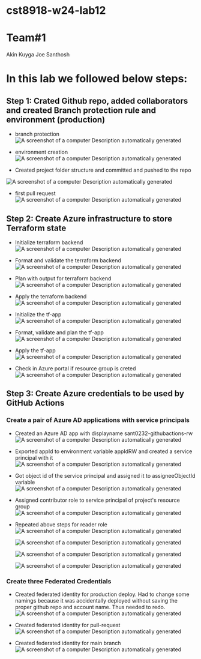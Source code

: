 # cst8918-w24-lab12

# Team#1

Akin Kuyga
Joe Santhosh

# In this lab we followed below steps:

## Step 1: Crated Github repo, added collaborators and created Branch protection rule and environment (production)

- branch protection
  ![A screenshot of a computer Description automatically
generated](./Screenshots/1.png)

- environment creation
  ![A screenshot of a computer Description automatically
generated](./Screenshots/2.png)

- Created project folder structure and committed and pushed to the repo

![A screenshot of a computer Description automatically
generated](./Screenshots/3.png)

- first pull request
  ![A screenshot of a computer Description automatically
generated](./Screenshots/4.png)

## Step 2: Create Azure infrastructure to store Terraform state

- Initialize terraform backend
  ![A screenshot of a computer Description automatically
generated](./Screenshots/5.png)

- Format and validate the terraform backend
  ![A screenshot of a computer Description automatically
generated](./Screenshots/6.png)

- Plan with output for terraform backend
  ![A screenshot of a computer Description automatically
generated](./Screenshots/7.png)

- Apply the terraform backend
  ![A screenshot of a computer Description automatically
generated](./Screenshots/8.png)

- Initialize the tf-app
  ![A screenshot of a computer Description automatically
generated](./Screenshots/9.png)

- Format, validate and plan the tf-app
  ![A screenshot of a computer Description automatically
generated](./Screenshots/10.png)

- Apply the tf-app
  ![A screenshot of a computer Description automatically
generated](./Screenshots/11.png)

- Check in Azure portal if resource group is creted
  ![A screenshot of a computer Description automatically
generated](./Screenshots/12.png)

## Step 3: Create Azure credentials to be used by GitHub Actions

### Create a pair of Azure AD applications with service principals

- Created an Azure AD app with displayname sant0232-githubactions-rw
  ![A screenshot of a computer Description automatically
generated](./Screenshots/13.png)

- Exported appId to environment variable appIdRW and created a service principal with it
  ![A screenshot of a computer Description automatically
generated](./Screenshots/14.png)

- Got object id of the service principal and assigned it to assigneeObjectId variable
  ![A screenshot of a computer Description automatically
generated](./Screenshots/15.png)

- Assigned contributor role to service principal of project's resource group
  ![A screenshot of a computer Description automatically
generated](./Screenshots/16.png)

- Repeated above steps for reader role
  ![A screenshot of a computer Description automatically
generated](./Screenshots/17.png)

  ![A screenshot of a computer Description automatically
generated](./Screenshots/18.png)

  ![A screenshot of a computer Description automatically
generated](./Screenshots/19.png)

  ![A screenshot of a computer Description automatically
generated](./Screenshots/20.png)

### Create three Federated Credentials

- Created federated identity for production deploy. Had to change some namings because it was accidentally deployed without saving the proper github repo and account name. Thus needed to redo.
  ![A screenshot of a computer Description automatically
generated](./Screenshots/21.png)

- Created federated identity for pull-request
  ![A screenshot of a computer Description automatically
generated](./Screenshots/22.png)

- Created federated identity for main branch
  ![A screenshot of a computer Description automatically
generated](./Screenshots/23.png)

